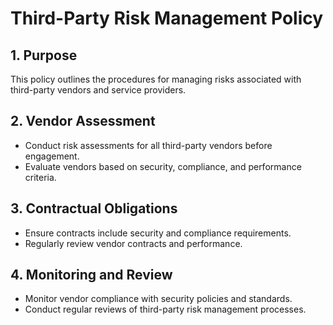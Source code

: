 # Third-Party Risk Management Policy

## 1. Purpose
This policy outlines the procedures for managing risks associated with third-party vendors and service providers.

## 2. Vendor Assessment
- Conduct risk assessments for all third-party vendors before engagement.
- Evaluate vendors based on security, compliance, and performance criteria.

## 3. Contractual Obligations
- Ensure contracts include security and compliance requirements.
- Regularly review vendor contracts and performance.

## 4. Monitoring and Review
- Monitor vendor compliance with security policies and standards.
- Conduct regular reviews of third-party risk management processes.
